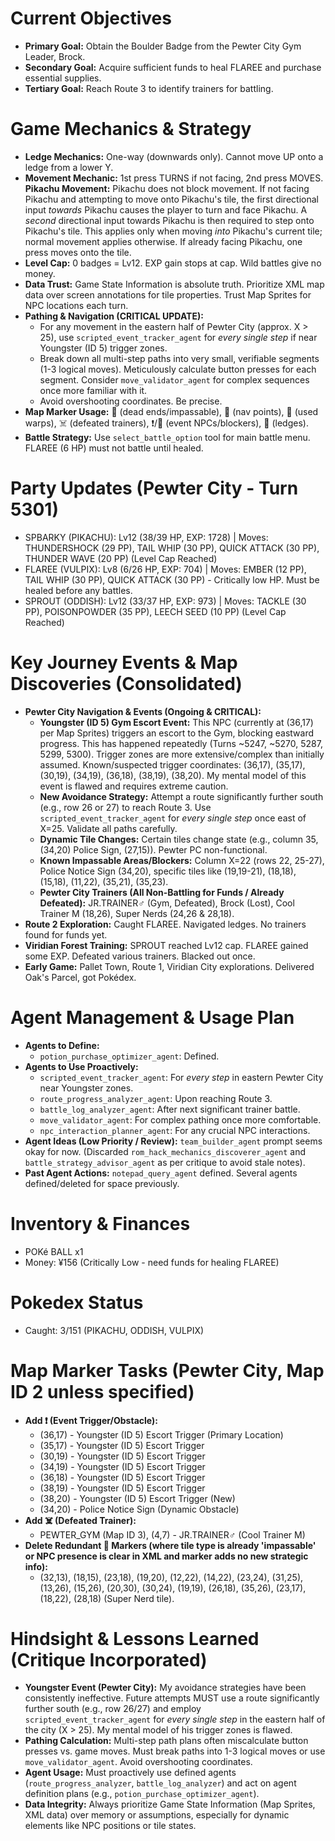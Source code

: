 # Current Objectives
*   **Primary Goal:** Obtain the Boulder Badge from the Pewter City Gym Leader, Brock.
*   **Secondary Goal:** Acquire sufficient funds to heal FLAREE and purchase essential supplies.
*   **Tertiary Goal:** Reach Route 3 to identify trainers for battling.

# Game Mechanics & Strategy
*   **Ledge Mechanics:** One-way (downwards only). Cannot move UP onto a ledge from a lower Y.
*   **Movement Mechanic:** 1st press TURNS if not facing, 2nd press MOVES. **Pikachu Movement:** Pikachu does not block movement. If not facing Pikachu and attempting to move onto Pikachu's tile, the first directional input *towards* Pikachu causes the player to turn and face Pikachu. A *second* directional input towards Pikachu is then required to step onto Pikachu's tile. This applies only when moving *into* Pikachu's current tile; normal movement applies otherwise. If already facing Pikachu, one press moves onto the tile.
*   **Level Cap:** 0 badges = Lv12. EXP gain stops at cap. Wild battles give no money.
*   **Data Trust:** Game State Information is absolute truth. Prioritize XML map data over screen annotations for tile properties. Trust Map Sprites for NPC locations each turn.
*   **Pathing & Navigation (CRITICAL UPDATE):** 
    *   For any movement in the eastern half of Pewter City (approx. X > 25), use `scripted_event_tracker_agent` for *every single step* if near Youngster (ID 5) trigger zones.
    *   Break down all multi-step paths into very small, verifiable segments (1-3 logical moves). Meticulously calculate button presses for each segment. Consider `move_validator_agent` for complex sequences once more familiar with it.
    *   Avoid overshooting coordinates. Be precise.
*   **Map Marker Usage:** 🚫 (dead ends/impassable), 📍 (nav points), 🚪 (used warps), ☠️ (defeated trainers), ❗/💁 (event NPCs/blockers), 🚧 (ledges).
*   **Battle Strategy:** Use `select_battle_option` tool for main battle menu. FLAREE (6 HP) must not battle until healed.

# Party Updates (Pewter City - Turn 5301)
*   SPBARKY (PIKACHU): Lv12 (38/39 HP, EXP: 1728) | Moves: THUNDERSHOCK (29 PP), TAIL WHIP (30 PP), QUICK ATTACK (30 PP), THUNDER WAVE (20 PP) (Level Cap Reached)
*   FLAREE (VULPIX): Lv8 (6/26 HP, EXP: 704) | Moves: EMBER (12 PP), TAIL WHIP (30 PP), QUICK ATTACK (30 PP) - Critically low HP. Must be healed before any battles.
*   SPROUT (ODDISH): Lv12 (33/37 HP, EXP: 973) | Moves: TACKLE (30 PP), POISONPOWDER (35 PP), LEECH SEED (10 PP) (Level Cap Reached)

# Key Journey Events & Map Discoveries (Consolidated)
*   **Pewter City Navigation & Events (Ongoing & CRITICAL):**
    *   **Youngster (ID 5) Gym Escort Event:** This NPC (currently at (36,17) per Map Sprites) triggers an escort to the Gym, blocking eastward progress. This has happened repeatedly (Turns ~5247, ~5270, 5287, 5299, 5300). Trigger zones are more extensive/complex than initially assumed. Known/suspected trigger coordinates: (36,17), (35,17), (30,19), (34,19), (36,18), (38,19), (38,20). My mental model of this event is flawed and requires extreme caution.
    *   **New Avoidance Strategy:** Attempt a route significantly further south (e.g., row 26 or 27) to reach Route 3. Use `scripted_event_tracker_agent` for *every single step* once east of X=25. Validate all paths carefully.
    *   **Dynamic Tile Changes:** Certain tiles change state (e.g., column 35, (34,20) Police Sign, (27,15)). Pewter PC non-functional.
    *   **Known Impassable Areas/Blockers:** Column X=22 (rows 22, 25-27), Police Notice Sign (34,20), specific tiles like (19,19-21), (18,18), (15,18), (11,22), (35,21), (35,23).
    *   **Pewter City Trainers (All Non-Battling for Funds / Already Defeated):** JR.TRAINER♂ (Gym, Defeated), Brock (Lost), Cool Trainer M (18,26), Super Nerds (24,26 & 28,18).
*   **Route 2 Exploration:** Caught FLAREE. Navigated ledges. No trainers found for funds yet.
*   **Viridian Forest Training:** SPROUT reached Lv12 cap. FLAREE gained some EXP. Defeated various trainers. Blacked out once.
*   **Early Game:** Pallet Town, Route 1, Viridian City explorations. Delivered Oak's Parcel, got Pokédex.

# Agent Management & Usage Plan
*   **Agents to Define:**
    *   `potion_purchase_optimizer_agent`: Defined.
*   **Agents to Use Proactively:**
    *   `scripted_event_tracker_agent`: For *every step* in eastern Pewter City near Youngster zones.
    *   `route_progress_analyzer_agent`: Upon reaching Route 3.
    *   `battle_log_analyzer_agent`: After next significant trainer battle.
    *   `move_validator_agent`: For complex pathing once more comfortable.
    *   `npc_interaction_planner_agent`: For any crucial NPC interactions.
*   **Agent Ideas (Low Priority / Review):** `team_builder_agent` prompt seems okay for now. (Discarded `rom_hack_mechanics_discoverer_agent` and `battle_strategy_advisor_agent` as per critique to avoid stale notes).
*   **Past Agent Actions:** `notepad_query_agent` defined. Several agents defined/deleted for space previously.

# Inventory & Finances
*   POKé BALL x1
*   Money: ¥156 (Critically Low - need funds for healing FLAREE)

# Pokedex Status
*   Caught: 3/151 (PIKACHU, ODDISH, VULPIX)

# Map Marker Tasks (Pewter City, Map ID 2 unless specified)
*   **Add ❗ (Event Trigger/Obstacle):**
    *   (36,17) - Youngster (ID 5) Escort Trigger (Primary Location)
    *   (35,17) - Youngster (ID 5) Escort Trigger
    *   (30,19) - Youngster (ID 5) Escort Trigger
    *   (34,19) - Youngster (ID 5) Escort Trigger
    *   (36,18) - Youngster (ID 5) Escort Trigger
    *   (38,19) - Youngster (ID 5) Escort Trigger
    *   (38,20) - Youngster (ID 5) Escort Trigger (New)
    *   (34,20) - Police Notice Sign (Dynamic Obstacle)
*   **Add ☠️ (Defeated Trainer):**
    *   PEWTER_GYM (Map ID 3), (4,7) - JR.TRAINER♂ (Cool Trainer M)
*   **Delete Redundant 🚫 Markers (where tile type is already 'impassable' or NPC presence is clear in XML and marker adds no new strategic info):**
    *   (32,13), (18,15), (23,18), (19,20), (12,22), (14,22), (23,24), (31,25), (13,26), (15,26), (20,30), (30,24), (19,19), (26,18), (35,26), (23,17), (18,22), (28,18) (Super Nerd tile).

# Hindsight & Lessons Learned (Critique Incorporated)
*   **Youngster Event (Pewter City):** My avoidance strategies have been consistently ineffective. Future attempts MUST use a route significantly further south (e.g., row 26/27) and employ `scripted_event_tracker_agent` for *every single step* in the eastern half of the city (X > 25). My mental model of his trigger zones is flawed.
*   **Pathing Calculation:** Multi-step path plans often miscalculate button presses vs. game moves. Must break paths into 1-3 logical moves or use `move_validator_agent`. Avoid overshooting coordinates.
*   **Agent Usage:** Must proactively use defined agents (`route_progress_analyzer`, `battle_log_analyzer`) and act on agent definition plans (e.g., `potion_purchase_optimizer_agent`).
*   **Data Integrity:** Always prioritize Game State Information (Map Sprites, XML data) over memory or assumptions, especially for dynamic elements like NPC positions or tile states.